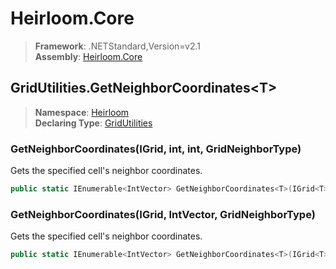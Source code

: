 # Heirloom.Core

> **Framework**: .NETStandard,Version=v2.1  
> **Assembly**: [Heirloom.Core][0]  

## GridUtilities.GetNeighborCoordinates\<T>

> **Namespace**: [Heirloom][0]  
> **Declaring Type**: [GridUtilities][1]  

### GetNeighborCoordinates<T>(IGrid<T>, int, int, GridNeighborType)

Gets the specified cell's neighbor coordinates.

```cs
public static IEnumerable<IntVector> GetNeighborCoordinates<T>(IGrid<T> grid, int x, int y, GridNeighborType neighborType = Axis)
```

### GetNeighborCoordinates<T>(IGrid<T>, IntVector, GridNeighborType)

Gets the specified cell's neighbor coordinates.

```cs
public static IEnumerable<IntVector> GetNeighborCoordinates<T>(IGrid<T> grid, IntVector co, GridNeighborType neighborType = Axis)
```

[0]: ../../../Heirloom.Core.md
[1]: ../GridUtilities.md
